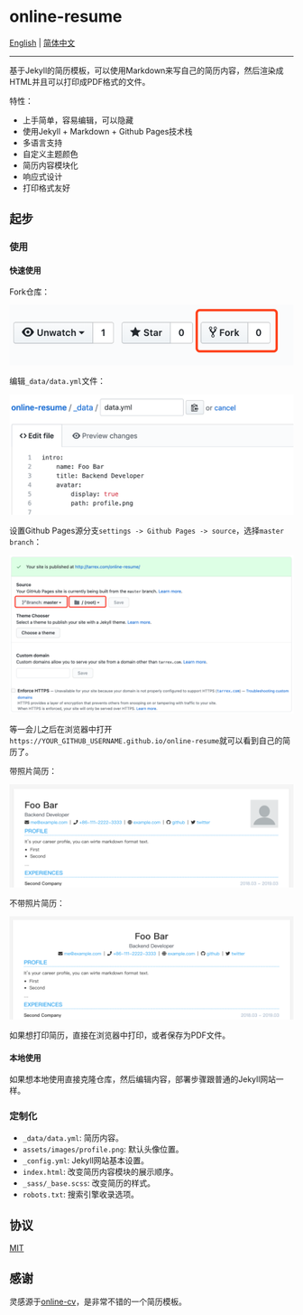 # online-resume

[English](README.md) | [简体中文](README_CN.md)

---

基于Jekyll的简历模板，可以使用Markdown来写自己的简历内容，然后渲染成HTML并且可以打印成PDF格式的文件。

特性：

+ 上手简单，容易编辑，可以隐藏
+ 使用Jekyll + Markdown + Github Pages技术栈
+ 多语言支持
+ 自定义主题颜色
+ 简历内容模块化
+ 响应式设计
+ 打印格式友好

## 起步

### 使用

#### 快速使用

Fork仓库：

![](./assets/images/fork.png "fork this repository")

编辑`_data/data.yml`文件：

![](./assets/images/edit.png "edit the yaml file")

设置Github Pages源分支`settings -> Github Pages -> source`，选择`master branch`：

![](./assets/images/source.png "select github pages source branch")

等一会儿之后在浏览器中打开`https://YOUR_GITHUB_USERNAME.github.io/online-resume`就可以看到自己的简历了。

带照片简历：

![](./assets/images/resume1.png "resume with profile photo")

不带照片简历：

![](./assets/images/resume2.png "resume without profile photo")

如果想打印简历，直接在浏览器中打印，或者保存为PDF文件。

#### 本地使用

如果想本地使用直接克隆仓库，然后编辑内容，部署步骤跟普通的Jekyll网站一样。

### 定制化

+ `_data/data.yml`: 简历内容。
+ `assets/images/profile.png`: 默认头像位置。
+ `_config.yml`: Jekyll网站基本设置。
+ `index.html`: 改变简历内容模块的展示顺序。
+ `_sass/_base.scss`: 改变简历的样式。
+ `robots.txt`: 搜索引擎收录选项。

## 协议

[MIT](https://choosealicense.com/licenses/mit/)

## 感谢

灵感源于[online-cv](https://github.com/sharu725/online-cv)，是非常不错的一个简历模板。
